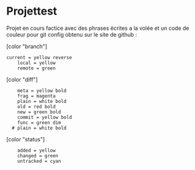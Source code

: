 # Projettest

Projet en cours factice avec des phrases écrites a la volée et un code de couleur pour git config obtenu sur le site de github : 

[color "branch"]

	current = yellow reverse
    	local = yellow
      	remote = green
      
[color "diff"]

        meta = yellow bold
        frag = magenta
        plain = white bold
        old = red bold
        new = green bold
        commit = yellow bold
        func = green dim
      # plain = white bold
                      
[color "status"]

        added = yellow
        changed = green
        untracked = cyan
                            
